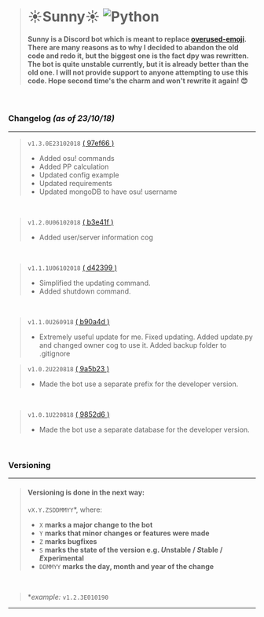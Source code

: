 > # ☀️Sunny☀️ ![Python](https://img.shields.io/badge/Python-3.6%2B-brightgreen.svg)
> #### Sunny is a Discord bot which is meant to replace [overused-emoji](https://github.com/NiceAesth/overused-emoji-bot). There are many reasons as to why I decided to abandon the old code and redo it, but the biggest one is the fact dpy was rewritten. The bot is quite unstable currently, but it is already better than the old one. I will not provide support to anyone attempting to use this code. Hope second time's the charm and won't rewrite it again! 😊

<br>

### Changelog *(as of 23/10/18)*
****

> `v1.3.0E23102018` [( 97ef66 )](https://github.com/NiceAesth/Sunny/commit/97ef668cc8c189d73e5b0473ac74d0e941911542)
> - Added osu! commands
> - Added PP calculation
> - Updated config example
> - Updated requirements
> - Updated mongoDB to have osu! username

<br>


> `v1.2.0U06102018` [( b3e41f )](https://github.com/NiceAesth/Sunny/commit/b3e41f27a720c818263b47d3f82137dc85e076ee)
> - Added user/server information cog

<br>

> `v1.1.1U06102018` [( d42399 )](https://github.com/NiceAesth/Sunny/commit/d423993c4cca02a2bc5dcb14f61919047ae9ae60)
> - Simplified the updating command. 
> - Added shutdown command.

<br>

> `v1.1.0U260918` [( b90a4d )](https://github.com/NiceAesth/Sunny/commit/b90a4d95ddb69367e86e4a0a91666d5e50ba10b9)
> - Extremely useful update for me. Fixed updating. Added update.py and changed owner cog to use it. Added backup folder to .gitignore

> `v1.0.2U220818` [( 9a5b23 )](https://github.com/NiceAesth/Sunny/commit/9a5b234ff137ea4a0b80e9cc29b9cfe6360ed82d)
> - Made the bot use a separate prefix for the developer version.

<br>

> `v1.0.1U220818` [( 9852d6 )](https://github.com/NiceAesth/Sunny/commit/9852d6c9824316cc16d30577e5f886548e4c3633)
> - Made the bot use a separate database for the developer version.

<br>

### Versioning
****
> #### Versioning is done in the next way:
> `vX.Y.ZSDDMMYY`*, where:
> - `X` **marks a major change to the bot**
> - `Y` **marks that minor changes or features were made**
> - `Z` **marks bugfixes**
> - `S` **marks the state of the version e.g. *U*nstable / *S*table / *E*xperimental**
> - `DDMMYY` **marks the day, month and year of the change**

<br>

> \**example:* `v1.2.3E010190`
****
